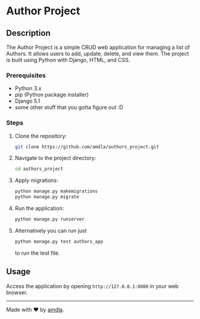 # Author Project

## Description
The Author Project is a simple CRUD web application for managing a list of Authors. It allows users to add, update, delete, and view them. The project is built using Python with Django, HTML, and CSS.

### Prerequisites
- Python 3.x
- pip (Python package installer)
- Django 5.1
- some other stuff that you gotta figure out :D

### Steps
1. Clone the repository:
    ```sh
    git clone https://github.com/amdla/authors_project.git
    ```
2. Navigate to the project directory:
    ```sh
    cd authors_project
    ```
3. Apply migrations:
    ```sh
    python manage.py makemigrations
    python manage.py migrate
    ```
4. Run the application:
    ```sh
    python manage.py runserver
    ```
5. Alternatively you can run just
   ```sh
   python manage.py test authors_app
    ```
   to run the test file.

## Usage
Access the application by opening `http://127.0.0.1:8000` in your web browser.

---
Made with ❤️ by [amdla](https://github.com/amdla).

